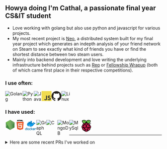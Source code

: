 
## Howya doing I'm Cathal, a passionate final year CS&IT student

* Love working with golang but also use python and javascript for various projects.
* My most recent project is [Neo](https://github.com/NeoSteamFriendGraphing/neo), a distributed system built for my final year project which generates an indepth analysis of your friend network on Steam to see exactly what kind of friends you have or find the shortest distance between two steam users. 
* Mainly into backend development and love writing the underlying infrastructure behind projects such as [Req](https://github.com/ReqApp/Req) or [Fellowship Wrapup](https://github.com/MLH-Fellowship/FellowshipWrapup) (both of which came first place in their respective competitions). 

### I use often:
<img align="left" alt="Golang" width="56px" src="https://upload.wikimedia.org/wikipedia/commons/thumb/0/05/Go_Logo_Blue.svg/1200px-Go_Logo_Blue.svg.png" />

<img align="left" alt="Python" width="36px" src="https://upload.wikimedia.org/wikipedia/commons/thumb/c/c3/Python-logo-notext.svg/600px-Python-logo-notext.svg.png" />

<img align="left" alt="Java" width="25px" src="https://upload.wikimedia.org/wikipedia/en/thumb/3/30/Java_programming_language_logo.svg/1200px-Java_programming_language_logo.svg.png" />

<img align="left" alt="Javascript" width="32px" src="https://raw.githubusercontent.com/github/explore/80688e429a7d4ef2fca1e82350fe8e3517d3494d/topics/javascript/javascript.png" />

<img align="left" alt="GitHub/git" width="32px" src="https://raw.githubusercontent.com/github/explore/89bdd9644f44d1b12180fd512b95574fe4c54617/topics/github-api/github-api.png" />

<img align="left" alt="Linux" width="32px" src="https://upload.wikimedia.org/wikipedia/commons/thumb/a/af/Tux.png/220px-Tux.png" />

<br />
<br />

### I have used:

<img align="left" alt="NodeJS" width="32px" src="https://raw.githubusercontent.com/github/explore/80688e429a7d4ef2fca1e82350fe8e3517d3494d/topics/nodejs/nodejs.png" />

<img align="left" alt="HTML" width="32px" src="https://raw.githubusercontent.com/github/explore/80688e429a7d4ef2fca1e82350fe8e3517d3494d/topics/html/html.png" />

<img align="left" alt="Docker" width="36px" src="https://raw.githubusercontent.com/github/explore/80688e429a7d4ef2fca1e82350fe8e3517d3494d/topics/docker/docker.png" />

<img align="left" alt="GraphQL" width="32px" src="https://upload.wikimedia.org/wikipedia/commons/thumb/1/17/GraphQL_Logo.svg/1200px-GraphQL_Logo.svg.png" />

<img align="left" alt="C" width="36px" src="https://iamcathal.github.io/svgImages/C.svg" />

<img align="left" alt="MongoDB" width="38px" src="https://iamcathal.github.io/svgImages/mongo.svg" />

<img align="left" alt="MySql" width="36px" src="https://iamcathal.github.io/svgImages/mysql.svg" />

<img align="left" alt="Raspberry Pi" width="38px" src="https://raw.githubusercontent.com/github/explore/80688e429a7d4ef2fca1e82350fe8e3517d3494d/topics/raspberry-pi/raspberry-pi.png" />


<br />
<br />
<hr>

<details><summary> Here are some recent PRs I've worked on </summary>

| | |
| ------------- |:-------------:|
| [non-chained group invoked without subcommand invokes result callback](https://github.com/pallets/click/pull/1621)| Merged 🎉 |
| [Add custom logging format functionality](https://github.com/beego/beego/pull/4119)| Open |
| [Fix JSON log formatting](https://github.com/beego/beego/pull/4063)| Open |
| [Add Content-length field for logging](https://github.com/beego/beego/pull/4083)| Merged 🎉 |
##### This readme is auto generated, checkout [the source code](https://github.com/iamcathal/iamcathal/blob/master/main.py)</details>